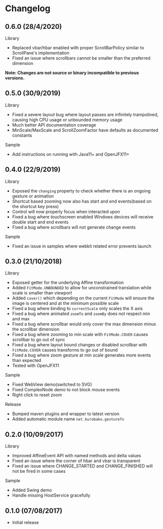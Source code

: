 Changelog
=========
## 0.6.0 (28/4/2020)

Library

 * Replaced vbar/hbar enabled with proper ScrollBarPolicy similar to ScrollPane's implementation 
 * Fixed an issue where scrollbars cannot be smaller than the preferred dimension

**Note: Changes are not source or binary incompatible to previous versions.**

## 0.5.0 (30/9/2019)


Library 

 * Fixed a severe layout bug where layout passes are infinitely trampolined, causing high CPU usage or unbounded memory usage
 * Much better API documentation coverage
 * MinScale/MaxScale and ScrollZoomFactor have defaults as documented constants

Sample

 * Add instructions on running with Java11+ and OpenJFX11+

## 0.4.0 (22/9/2019)

Library

 * Exposed the `changing` property to check whether there is an ongoing gesture or animation
 * Shortcut based zooming now also has start and end events(based on the shortcut key press)
 * Control will now properly focus when interacted upon
 * Fixed a bug where touchscreen enabled Windows devices will receive double start and end events
 * Fixed a bug where scrollbars will not generate change events
 
Sample

* Fixed an issue in samples where webkit related error prevents launch

## 0.3.0 (21/10/2018)

Library

 * Exposed getter for the underlying Affine transformation
 * Added `FitMode.UNBOUNDED` to allow for unconstrained translation while scale is smaller than viewport
 * Added `cover()` which depending on the current `FitMode` will ensure the image is centered and at the minimum possible scale
 * Fixed a bug where binding to `currentScale` only scales the X axis
 * Fixed a bug where animated `zoomTo` and `zoomBy` does not respect min and max
 * Fixed a bug where scrollbar would only cover the max dimension minus the scrollbar dimension
 * Fixed a bug where zooming to min scale with `FitMode.COVER` causes scrollbar to go out of sync
 * Fixed a bug where layout bound changes or disabled scrollbar with `FitMode.COVER` causes transforms to go out of bound 
 * Fixed a bug where zoom gesture at min scale generates more events than expected
 * Tested with OpenJFX11

Sample

 * Fixed WebView demo(switched to SVG)
 * Fixed ComplexNode demo to not block mouse events
 * Right click to reset zoom
 
Release

 * Bumped maven plugins and wrapper to latest version
 * Added automatic module name `net.kurobako.gesturefx`

## 0.2.0 (10/09/2017)

Library

 * Improved AffineEvent API with named methods and delta values
 * Fixed an issue where the corner of hbar and vbar is transparent
 * Fixed an issue where CHANGE_STARTED and CHANGE_FINISHED will not be fired in some cases
 
Sample

 * Added Swing demo
 * Handle missing HostService gracefully 

## 0.1.0 (07/08/2017)

 * Initial release
